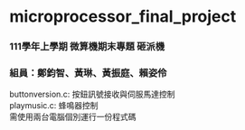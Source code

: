# microprocessor_final_project  
### 111學年上學期 微算機期末專題 砸派機  
### 組員：鄭鈞智、黃琳、黃振庭、賴姿伶  
buttonversion.c: 按鈕訊號接收與伺服馬達控制  
playmusic.c: 蜂鳴器控制  
需使用兩台電腦個別運行一份程式碼

